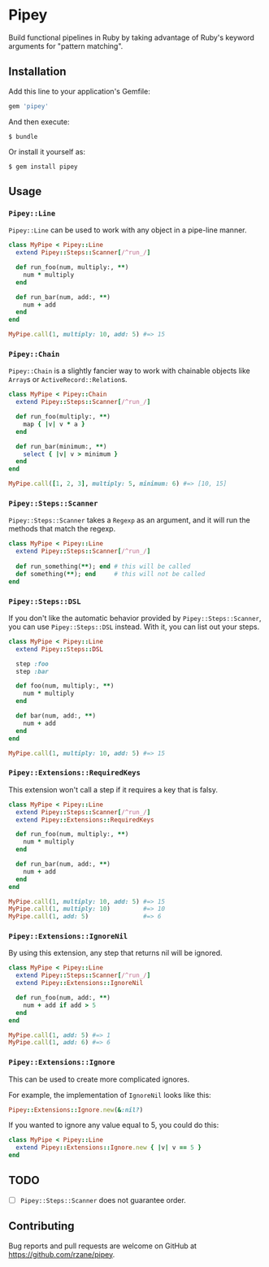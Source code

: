 # Pipey

Build functional pipelines in Ruby by taking advantage of Ruby's keyword arguments for "pattern matching".

## Installation

Add this line to your application's Gemfile:

```ruby
gem 'pipey'
```

And then execute:

    $ bundle

Or install it yourself as:

    $ gem install pipey

## Usage

### `Pipey::Line`

`Pipey::Line` can be used to work with any object in a pipe-line manner.

```ruby
class MyPipe < Pipey::Line
  extend Pipey::Steps::Scanner[/^run_/]

  def run_foo(num, multiply:, **)
    num * multiply
  end

  def run_bar(num, add:, **)
    num + add
  end
end

MyPipe.call(1, multiply: 10, add: 5) #=> 15
```

### `Pipey::Chain`

`Pipey::Chain` is a slightly fancier way to work with chainable objects like `Array`s or `ActiveRecord::Relation`s.

```ruby
class MyPipe < Pipey::Chain
  extend Pipey::Steps::Scanner[/^run_/]

  def run_foo(multiply:, **)
    map { |v| v * a }
  end

  def run_bar(minimum:, **)
    select { |v| v > minimum }
  end
end

MyPipe.call([1, 2, 3], multiply: 5, minimum: 6) #=> [10, 15]
```

### `Pipey::Steps::Scanner`

`Pipey::Steps::Scanner` takes a `Regexp` as an argument, and it will run the methods that match the regexp.

```ruby
class MyPipe < Pipey::Line
  extend Pipey::Steps::Scanner[/^run_/]
  
  def run_something(**); end # this will be called
  def something(**); end     # this will not be called
end
```

### `Pipey::Steps::DSL`

If you don't like the automatic behavior provided by `Pipey::Steps::Scanner`, you can use `Pipey::Steps::DSL` instead. With it, you can list out your steps.

```ruby
class MyPipe < Pipey::Line
  extend Pipey::Steps::DSL

  step :foo
  step :bar

  def foo(num, multiply:, **)
    num * multiply
  end

  def bar(num, add:, **)
    num + add
  end
end

MyPipe.call(1, multiply: 10, add: 5) #=> 15
```

### `Pipey::Extensions::RequiredKeys`

This extension won't call a step if it requires a key that is falsy.

```ruby
class MyPipe < Pipey::Line
  extend Pipey::Steps::Scanner[/^run_/]
  extend Pipey::Extensions::RequiredKeys

  def run_foo(num, multiply:, **)
    num * multiply
  end

  def run_bar(num, add:, **)
    num + add
  end
end

MyPipe.call(1, multiply: 10, add: 5) #=> 15
MyPipe.call(1, multiply: 10)         #=> 10
MyPipe.call(1, add: 5)               #=> 6
```

### `Pipey::Extensions::IgnoreNil`

By using this extension, any step that returns nil will be ignored.

```ruby
class MyPipe < Pipey::Line
  extend Pipey::Steps::Scanner[/^run_/]
  extend Pipey::Extensions::IgnoreNil

  def run_foo(num, add:, **)
    num + add if add > 5
  end
end

MyPipe.call(1, add: 5) #=> 1
MyPipe.call(1, add: 6) #=> 6
```

### `Pipey::Extensions::Ignore`

This can be used to create more complicated ignores.

For example, the implementation of `IgnoreNil` looks like this:

```ruby
Pipey::Extensions::Ignore.new(&:nil?)
```

If you wanted to ignore any value equal to 5, you could do this:

```ruby
class MyPipe < Pipey::Line
  extend Pipey::Extensions::Ignore.new { |v| v == 5 }
end
```

## TODO

+ [ ] `Pipey::Steps::Scanner` does not guarantee order.

## Contributing

Bug reports and pull requests are welcome on GitHub at https://github.com/rzane/pipey.
